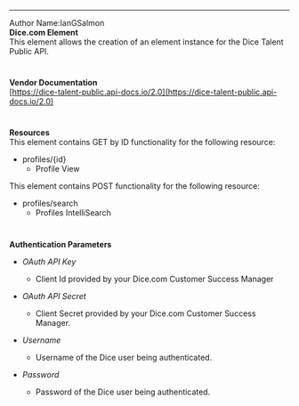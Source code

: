 ---------------------------
Author Name:IanGSalmon  
**Dice.com Element**  
This element allows the creation of an element instance for the Dice Talent Public API.
#  
**Vendor Documentation**  
[https://dice-talent-public.api-docs.io/2.0](https://dice-talent-public.api-docs.io/2.0)
#  
**Resources**  
This element contains GET by ID functionality for the following resource:  
- profiles/{id}
  - Profile View  

This element contains POST functionality for the following resource:
- profiles/search
  - Profiles IntelliSearch
#  
**Authentication Parameters**  
- *OAuth API Key* 
  - Client Id provided by your Dice.com Customer Success Manager 

- *OAuth API Secret* 
  - Client Secret provided by your Dice.com Customer Success Manager.  

- *Username* 
  - Username of the Dice user being authenticated.  

- *Password*
  - Password of the Dice user being authenticated.  
  #  